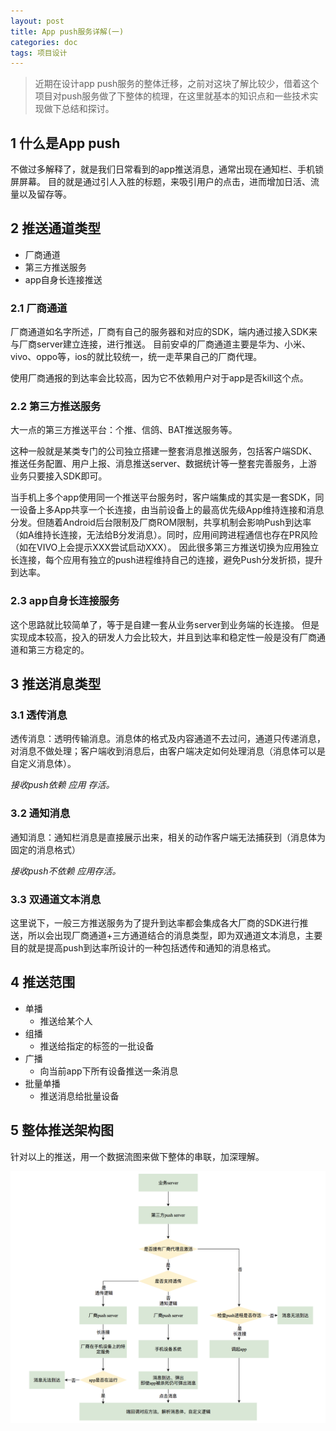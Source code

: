```yaml
---
layout: post
title: App push服务详解(一)
categories: doc
tags: 项目设计
---
```



> 近期在设计app push服务的整体迁移，之前对这块了解比较少，借着这个项目对push服务做了下整体的梳理，在这里就基本的知识点和一些技术实现做下总结和探讨。

## 1 什么是App push
不做过多解释了，就是我们日常看到的app推送消息，通常出现在通知栏、手机锁屏屏幕。
目的就是通过引人入胜的标题，来吸引用户的点击，进而增加日活、流量以及留存等。

## 2 推送通道类型
* 厂商通道
* 第三方推送服务
* app自身长连接推送

### 2.1 厂商通道
厂商通道如名字所述，厂商有自己的服务器和对应的SDK，端内通过接入SDK来与厂商server建立连接，进行推送。
目前安卓的厂商通道主要是华为、小米、vivo、oppo等，ios的就比较统一，统一走苹果自己的厂商代理。

使用厂商通报的到达率会比较高，因为它不依赖用户对于app是否kill这个点。

### 2.2 第三方推送服务
大一点的第三方推送平台：个推、信鸽、BAT推送服务等。

这种一般就是某类专门的公司独立搭建一整套消息推送服务，包括客户端SDK、推送任务配置、用户上报、消息推送server、数据统计等一整套完善服务，上游业务只要接入SDK即可。

当手机上多个app使用同一个推送平台服务时，客户端集成的其实是一套SDK，同一设备上多App共享一个长连接，由当前设备上的最高优先级App维持连接和消息分发。但随着Android后台限制及厂商ROM限制，共享机制会影响Push到达率（如A维持长连接，无法给B分发消息）。同时，应用间跨进程通信也存在PR风险（如在VIVO上会提示XXX尝试启动XXX）。
因此很多第三方推送切换为应用独立长连接，每个应用有独立的push进程维持自己的连接，避免Push分发折损，提升到达率。


### 2.3 app自身长连接服务

这个思路就比较简单了，等于是自建一套从业务server到业务端的长连接。
但是实现成本较高，投入的研发人力会比较大，并且到达率和稳定性一般是没有厂商通道和第三方稳定的。

## 3 推送消息类型

### 3.1 透传消息

透传消息：透明传输消息。消息体的格式及内容通道不去过问，通道只传递消息，对消息不做处理；客户端收到消息后，由客户端决定如何处理消息（消息体可以是自定义消息体）。

*接收push依赖 应用 存活。*

### 3.2 通知消息

通知消息：通知栏消息是直接展示出来，相关的动作客户端无法捕获到（消息体为固定的消息格式）

*接收push不依赖 应用存活。*

### 3.3 双通道文本消息

这里说下，一般三方推送服务为了提升到达率都会集成各大厂商的SDK进行推送，所以会出现厂商通道+三方通道结合的消息类型，即为双通道文本消息，主要目的就是提高push到达率所设计的一种包括透传和通知的消息格式。

## 4 推送范围
* 单播
	* 推送给某个人
* 组播
	* 推送给指定的标签的一批设备
* 广播
	* 向当前app下所有设备推送一条消息
* 批量单播
	* 推送消息给批量设备

## 5 整体推送架构图

针对以上的推送，用一个数据流图来做下整体的串联，加深理解。

![Alt text](../image/push-1.png)

